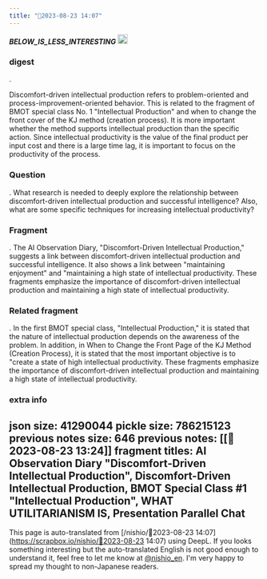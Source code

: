 ```yaml
---
title: "🤖2023-08-23 14:07"
---
```


___BELOW_IS_LESS_INTERESTING___
<img src='https://scrapbox.io/api/pages/nishio-en/omni/icon' alt='omni.icon' height="19.5"/>
### digest
.

Discomfort-driven intellectual production refers to problem-oriented and process-improvement-oriented behavior. This is related to the fragment of BMOT special class No. 1 "Intellectual Production" and when to change the front cover of the KJ method (creation process). It is more important whether the method supports intellectual production than the specific action. Since intellectual productivity is the value of the final product per input cost and there is a large time lag, it is important to focus on the productivity of the process.

### Question
.
What research is needed to deeply explore the relationship between discomfort-driven intellectual production and successful intelligence? Also, what are some specific techniques for increasing intellectual productivity?

### Fragment
.
The AI Observation Diary, "Discomfort-Driven Intellectual Production," suggests a link between discomfort-driven intellectual production and successful intelligence. It also shows a link between "maintaining enjoyment" and "maintaining a high state of intellectual productivity. These fragments emphasize the importance of discomfort-driven intellectual production and maintaining a high state of intellectual productivity.

### Related fragment
.
In the first BMOT special class, "Intellectual Production," it is stated that the nature of intellectual production depends on the awareness of the problem. In addition, in When to Change the Front Page of the KJ Method (Creation Process), it is stated that the most important objective is to "create a state of high intellectual productivity. These fragments emphasize the importance of discomfort-driven intellectual production and maintaining a high state of intellectual productivity.

### extra info
json size: 41290044
pickle size: 786215123
previous notes size: 646
previous notes: [[🤖2023-08-23 13:24]]
fragment titles: AI Observation Diary "Discomfort-Driven Intellectual Production", Discomfort-Driven Intellectual Production, BMOT Special Class #1 "Intellectual Production", WHAT UTILITARIANISM IS, Presentation Parallel Chat
---
This page is auto-translated from [/nishio/🤖2023-08-23 14:07](https://scrapbox.io/nishio/🤖2023-08-23 14:07) using DeepL. If you looks something interesting but the auto-translated English is not good enough to understand it, feel free to let me know at [@nishio_en](https://twitter.com/nishio_en). I'm very happy to spread my thought to non-Japanese readers.
